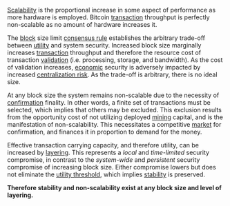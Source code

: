 [Scalability](https://en.wikipedia.org/wiki/Scalability) is the proportional increase in some aspect of performance as more hardware is employed. Bitcoin [transaction](Glossary#transaction) throughput is perfectly non-scalable as no amount of hardware increases it.

The [block](Glossary#block) size limit [consensus rule](Glossary#rule) establishes the arbitrary trade-off between [utility](Glossary#utility) and system security. Increased block size marginally increases [transaction](Glossary#transaction) throughput and therefore the resource cost of transaction [validation](Glossary#validation) (i.e. processing, storage, and bandwidth). As the cost of validation increases, [economic](Glossary#economy) security is adversely impacted by increased [centralization risk](Centralization-Risk). As the trade-off is arbitrary, there is no ideal size.

At any block size the system remains non-scalable due to the necessity of [confirmation](Glossary#confirmation) finality. In other words, a finite set of transactions must be selected, which implies that others may be excluded. This exclusion results from the opportunity cost of not utilizing deployed [mining](Glossary#mine) capital, and is the manifestation of non-scalability. This necessitates a competitive [market](Glossary#market) for confirmation, and finances it in proportion to demand for the money.

Effective transaction carrying capacity, and therefore utility, can be increased by [layering](Glossary#layering). This represents a *local* and *time-limited* security compromise, in contrast to the *system-wide* and *persistent* security compromise of increasing block size. Either compromise lowers but does not eliminate the [utility threshold](Utility-Threshold-Property), which implies [stability](Stability-Property) is preserved.

**Therefore stability and non-scalability exist at any block size and level of layering.**